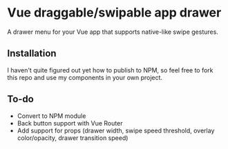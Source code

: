 # Vue draggable/swipable app drawer
A drawer menu for your Vue app that supports native-like swipe gestures.


## Installation
I haven't quite figured out yet how to publish to NPM, so feel free to fork this repo and use my components in your own project.

## To-do
- Convert to NPM module
- Back button support with Vue Router
- Add support for props (drawer width, swipe speed threshold, overlay color/opacity, drawer transition speed)
